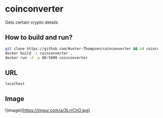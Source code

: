 # coinconverter

Gets certain crypto details

## How to build and run?

```bash
git clone https://github.com/Hunter-Thompson/coinconverter && cd coinconverter
docker build -t coinconverter .
docker run -d -p 80:5000 coinconverter
```

## URL

```
localhost
```

## Image
!(image)[https://imgur.com/a/3LrrChO.jpg]


